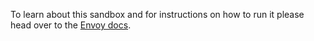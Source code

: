To learn about this sandbox and for instructions on how to run it please head over
to the [Envoy docs](https://www.envoyproxy.io/docs/envoy/latest/start/sandboxes/csrf.html).
